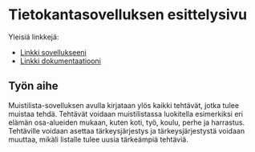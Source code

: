 # Tietokantasovelluksen esittelysivu

Yleisiä linkkejä:

* [Linkki sovellukseeni](http://kanikani.users.cs.helsinki.fi/tsoha2016/)
* [Linkki dokumentaatiooni](https://github.com/ninakatila/Tsoha-Bootstrap/tree/master/doc/dokumentaatio.pdf)

## Työn aihe

Muistilista-sovelluksen avulla kirjataan ylös kaikki tehtävät, jotka tulee muistaa tehdä. Tehtävät voidaan muistilistassa luokitella esimerkiksi eri elämän osa-alueiden mukaan, kuten koti, työ, koulu, perhe ja harrastus. Tehtäville voidaan asettaa tärkeysjärjestys ja tärkeysjärjestystä voidaan muuttaa, mikäli listalle tulee uusia tärkeämpiä tehtäviä.
